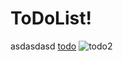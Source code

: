 # ToDoList!
asdasdasd
[todo](https://user-images.githubusercontent.com/95139899/231198962-50f3627c-fdc5-4e8f-9d3b-034cf6a770eb.png)
![todo2](https://user-images.githubusercontent.com/95139899/231198967-a89997ba-9569-45ab-9b37-52287a0a14c6.png)
